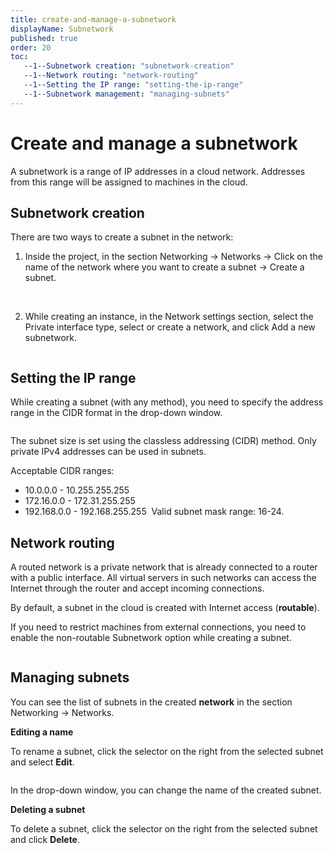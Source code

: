 ```yaml
---
title: create-and-manage-a-subnetwork
displayName: Subnetwork
published: true
order: 20
toc:
   --1--Subnetwork creation: "subnetwork-creation"
   --1--Network routing: "network-routing"
   --1--Setting the IP range: "setting-the-ip-range"
   --1--Subnetwork management: "managing-subnets"
---
```

# Create and manage a subnetwork

A subnetwork is a range of IP addresses in a cloud network. Addresses from this range will be assigned to machines in the cloud.  

## Subnetwork creation

There are two ways to create a subnet in the network: 

1. Inside the project, in the section Networking → Networks → Click on the name of the network where you want to create a subnet → Create a subnet.

<media-gallery>
 <img src="https://support.gcore.com/hc/article_attachments/13830562453009" alt="">

<img src="https://support.gcore.com/hc/article_attachments/13830595601169" alt="">
</media-gallery>

2. While creating an instance, in the Network settings section, select the Private interface type, select or create a network, and click Add a new subnetwork.

<img src="https://support.gcore.com/hc/article_attachments/13830600498321" alt="">

## Setting the IP range

While creating a subnet (with any method), you need to specify the address range in the CIDR format in the drop-down window.

<img src="https://support.gcore.com/hc/article_attachments/13830635124369" alt="">

The subnet size is set using the classless addressing (CIDR) method. Only private IPv4 addresses can be used in subnets. 

Acceptable CIDR ranges: 
*   10.0.0.0 - 10.255.255.255 
*   172.16.0.0 - 172.31.255.255 
*   192.168.0.0 - 192.168.255.255 
Valid subnet mask range: 16-24. 

## Network routing

A routed network is a private network that is already connected to a router with a public interface. All virtual servers in such networks can access the Internet through the router and accept incoming connections. 

By default, a subnet in the cloud is created with Internet access (**routable**). 

If you need to restrict machines from external connections, you need to enable the non-routable Subnetwork option while creating a subnet. 

<img src="https://support.gcore.com/hc/article_attachments/13830607341457" alt="">

## Managing subnets

You can see the list of subnets in the created **network** in the section Networking → Networks. 

**Editing a name** 
    
To rename a subnet, click the selector on the right from the selected subnet and select **Edit**.

<img src="https://support.gcore.com/hc/article_attachments/13830661431953" alt="">

In the drop-down window, you can change the name of the created subnet.

**Deleting a subnet**
    
To delete a subnet, click the selector on the right from the selected subnet and click **Delete**.

<img src="https://support.gcore.com/hc/article_attachments/13830702718097" alt="">